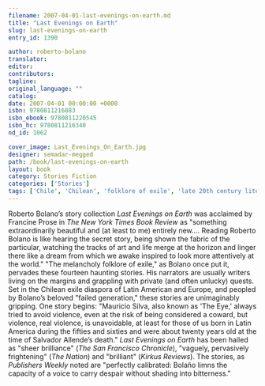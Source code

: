 ```yaml
---
filename: 2007-04-01-last-evenings-on-earth.md
title: "Last Evenings on Earth"
slug: last-evenings-on-earth
entry_id: 1390

author: roberto-bolano
translator: 
editor: 
contributors: 
tagline: 
original_language: ""
catalog: 
date: 2007-04-01 00:00:00 +0000 
isbn: 9780811216883
isbn_ebook: 9780811220545
isbn_hc: 9780811216340
nd_id: 1062

cover_image: Last_Evenings_On_Earth.jpg
designer: semadar-megged
path: /book/last-evenings-on-earth
layout: book
category: Stories Fiction
categories: ['Stories']
tags: ['Chile', 'Chilean', 'folklore of exile', 'late 20th century literature', 'Latin America', 'Spanish', 'story']
---
```

Roberto Bolano’s story collection *Last Evenings on Earth* was acclaimed by Francine Prose in *The New York Times Book Review* as "something extraordinarily beautiful and (at least to me) entirely new…. Reading Roberto Bolano is like hearing the secret story, being shown the fabric of the particular, watching the tracks of art and life merge at the horizon and linger there like a dream from which we awake inspired to look more attentively at the world." "The melancholy folklore of exile," as Bolano once put it, pervades these fourteen haunting stories. His narrators are usually writers living on the margins and grappling with private (and often unlucky) quests. Set in the Chilean exile diaspora of Latin American and Europe, and peopled by Bolano’s beloved "failed generation," these stories are unimaginably gripping. One story begins: "Mauricio Silva, also known as 'The Eye,' always tried to avoid violence, even at the risk of being considered a coward, but violence, real violence, is unavoidable, at least for those of us born in Latin America during the fifties and sixties and were about twenty years old at the time of Salvador Allende’s death." *Last Evenings on Earth* has been hailed as "sheer brilliance" (*The San Francisco Chronicle*), "vaguely, pervasively frightening" (*The Nation*) and "brilliant" (*Kirkus Reviews*). The stories, as *Publishers Weekly* noted are "perfectly calibrated: Bolaño limns the capacity of a voice to carry despair without shading into bitterness."





